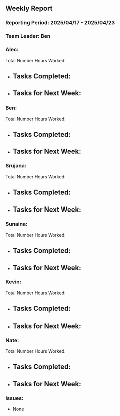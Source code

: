 ## **Weekly Report**

### **Reporting Period:** 2025/04/17 - 2025/04/23
### **Team Leader:** Ben


### **Alec:**
Total Number Hours Worked:
- Tasks Completed:
  - 
- Tasks for Next Week:
  -


### **Ben:**
Total Number Hours Worked:
- Tasks Completed:
  - 
- Tasks for Next Week:
  - 


### **Srujana:**
Total Number Hours Worked: 
- Tasks Completed:
  - 
- Tasks for Next Week:
  - 
    


### **Sunaina:**
Total Number Hours Worked: 
- Tasks Completed:
  - 
- Tasks for Next Week:
  - 



### **Kevin:**
Total Number Hours Worked:
- Tasks Completed: 
  - 
- Tasks for Next Week:
  - 


### **Nate:**
Total Number Hours Worked: 
- Tasks Completed:
  - 
- Tasks for Next Week:
  - 


### **Issues:**
- None
